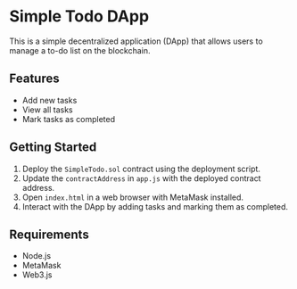 # Simple Todo DApp

This is a simple decentralized application (DApp) that allows users to manage a to-do list on the blockchain.

## Features

- Add new tasks
- View all tasks
- Mark tasks as completed

## Getting Started

1. Deploy the `SimpleTodo.sol` contract using the deployment script.
2. Update the `contractAddress` in `app.js` with the deployed contract address.
3. Open `index.html` in a web browser with MetaMask installed.
4. Interact with the DApp by adding tasks and marking them as completed.

## Requirements

- Node.js
- MetaMask
- Web3.js
